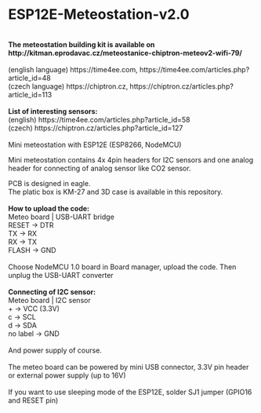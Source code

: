# ESP12E-Meteostation-v2.0<br>
<br>
<b>The meteostation building kit is available on http://kitman.eprodavac.cz/meteostanice-chiptron-meteov2-wifi-79/</b><br>
<br>
(english language) https://time4ee.com, https://time4ee.com/articles.php?article_id=48 <br>
(czech language) https://chiptron.cz, https://chiptron.cz/articles.php?article_id=113 <br>
<br>
<strong>List of interesting sensors:</strong> <br>
(english) https://time4ee.com/articles.php?article_id=58 <br>
(czech) https://chiptron.cz/articles.php?article_id=127 <br>
<br>
Mini meteostation with ESP12E (ESP8266, NodeMCU)<br>

Mini meteostation contains 4x 4pin headers for I2C sensors and one analog header for connecting of analog sensor like CO2 sensor.<br>

PCB is designed in eagle.<br>
The platic box is KM-27 and 3D case is available in this repository.<br>
<br>
<strong>How to upload the code:</strong><br>
Meteo board | USB-UART bridge<br>
RESET -> DTR<br>
TX -> RX<br>
RX -> TX<br>
FLASH -> GND<br>
<br>
Choose NodeMCU 1.0 board in Board manager, upload the code. Then unplug the USB-UART converter<br>
<br>
<strong>Connecting of I2C sensor:</strong><br>
Meteo board | I2C sensor<br>
\+ -> VCC (3.3V)<br>
c -> SCL<br>
d -> SDA<br>
no label -> GND<br>
<br>
And power supply of course.<br>
<br>
The meteo board can be powered by mini USB connector, 3.3V pin header or external power supply (up to 16V)<br>
<br>
If you want to use sleeping mode of the ESP12E, solder SJ1 jumper (GPIO16 and RESET pin)
